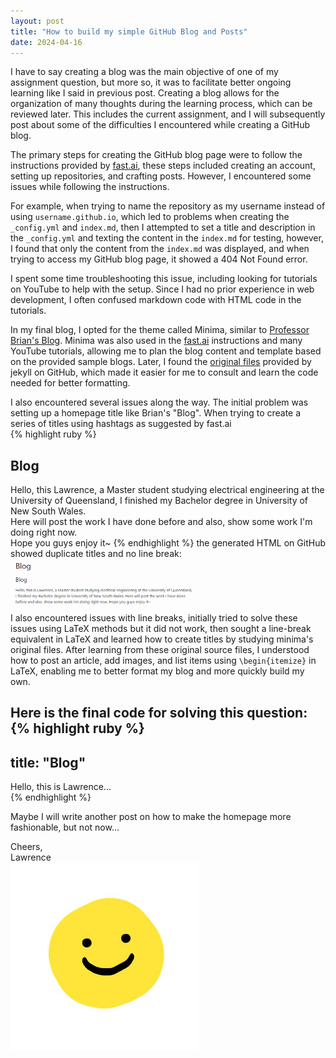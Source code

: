 ```yaml
---
layout: post
title: "How to build my simple GitHub Blog and Posts"
date: 2024-04-16
---
```

I have to say creating a blog was the main objective of one of my assignment question, but more so, it was to facilitate better ongoing learning like I said in previous post. Creating a blog allows for the organization of many thoughts during the learning process, 
which can be reviewed later. This includes the current assignment, and I will subsequently post about some of the difficulties I encountered while creating a GitHub blog.  

The primary steps for creating the GitHub blog page were to follow the instructions provided by [fast.ai], these steps included creating an account, setting up repositories,
and crafting posts. However, I encountered some issues while following the instructions.  

For example, when trying to name the repository as my username instead of using `username.github.io`, which led to problems when creating the `_config.yml` and `index.md`,
then I attempted to set a title and description in the `_config.yml` and texting the content in the `index.md` for testing, however, I found that only the content from the `index.md` was displayed, and when trying to access my GitHub blog page, it showed a 404 Not Found error.  

I spent some time troubleshooting this issue, including looking for tutorials on YouTube to help with the setup. Since I had no prior experience in web development, I often confused markdown code with HTML code in the tutorials.  

In my final blog, I opted for the theme called Minima, similar to [Professor Brian's Blog]. Minima was also used in the [fast.ai] instructions and many YouTube tutorials, 
allowing me to plan the blog content and template based on the provided sample blogs. Later, I found the [original files] provided by jekyll on GitHub, which made it easier for me to consult and learn the code needed for better formatting.  

I also encountered several issues along the way. The initial problem was setting up a homepage title like Brian's "Blog". When trying to create a series of titles using hashtags as suggested by fast.ai  
  {% highlight ruby %}
  ## Blog
  Hello, this Lawrence, a Master student studying electrical engineering at the University of Queensland, I finished my Bachelor degree in University of New South Wales.  
  Here will post the work I have done before and also, show some work I'm doing right now.  
  Hope you guys enjoy it~
  {% endhighlight %}
the generated HTML on GitHub showed duplicate titles and no line break:  
<img src="images/q2_1b.png" width="300" />  
I also encountered issues with line breaks, initially tried to solve these issues using LaTeX methods but it did not work, 
then sought a line-break equivalent in LaTeX and learned how to create titles by studying minima's original files. After learning from these original source files, I understood how to post an article, add images, and list items using `\begin{itemize}` in LaTeX, enabling me to better format my blog and more quickly build my own.  

Here is the final code for solving this question:  
  {% highlight ruby %}
  ---
title: "Blog"
---

Hello, this is Lawrence...<br>
  {% endhighlight %}

Maybe I will write another post on how to make the homepage more fashionable, but not now...  

Cheers,  
Lawrence  
<img src="/images/smile.jpg" width="300" />

[fast.ai]: https://www.fast.ai/posts/2020-01-16-fast_template.html.
[Professor Brian's Blog]: https://lovellbrian.github.io
[original files]: https://github.com/jekyll/minima/tree/master

